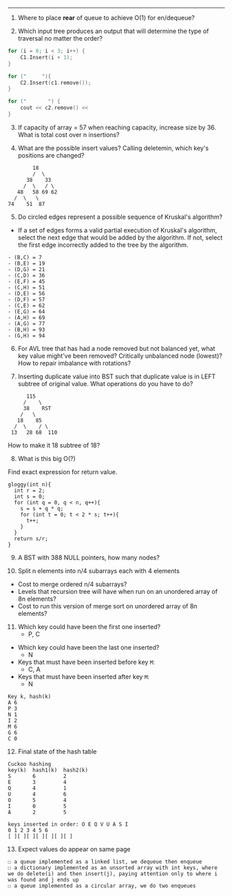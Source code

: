 ***
1. Where to place **rear** of queue to achieve O(1) for en/dequeue?

2. Which input tree produces an output that will determine the type of traversal no matter the order?
```cpp
for (i = 0; i < 3; i++) {
	C1.Insert(i + 1);
}

for ("     "){
	C2.Insert(c1.remove());
}

for ("       ") {
	cout << c2.remove() <<
}
```

3. If capacity of array = 57 when reaching capacity, increase size by 36. What is total cost over n insertions?

4. What are the possible insert values? Calling deletemin, which key's positions are changed?
```         
		18
        /  \
      38    33
     /  \   / \
   48   58 69 62
  /  \   \
74    51  87

```

5. Do circled edges represent a possible sequence of Kruskal's algorithm?
* If a set of edges forms a valid partial execution of Kruskal's algorithm, select the next edge that would be added by the algorithm. If not, select the first edge incorrectly added to the tree by the algorithm.
```
- (B,C) = 7
- (B,E) = 19
- (D,G) = 21
- (C,D) = 36
- (E,F) = 45
- (C,H) = 51
- (D,E) = 56
- (D,F) = 57
- (C,E) = 62
- (E,G) = 64
- (A,H) = 69
- (A,G) = 77
- (B,H) = 93
- (G,H) = 94

```

6.  For AVL tree that has had a node removed but not balanced yet, what key value might've been removed? Critically unbalanced node (lowest)? How to repair imbalance with rotations?

7. Inserting duplicate value into BST such that duplicate value is in LEFT subtree of original value. What operations do you have to do?
```
      115
     /    \
     38    RST
    /   \
   18    85
  /  \    / \
 13   28 68  110

```
How to make it 18 subtree of 18?


8. What is this big O(?)

Find exact expression for return value.
```
gloggy(int n){
  int r = 2;
  int s = 0;
  for (int q = 0, q < n, q++){
    s = s + q * q;
    for (int t = 0; t < 2 * s; t++){
      t++;
    }
  }
  return s/r;
}

```

9. A BST with 388 NULL pointers, how many nodes?

10. Split n elements into n/4 subarrays each with 4 elements
* Cost to merge ordered n/4 subarrays?
* Levels that recursion tree will have when run on an unordered array of 8n elements?
* Cost to run this version of merge sort on unordered array of 8n elements?

11. Which key could have been the first one inserted?
	* P, C
* Which key could have been the last one inserted?
	* N
* Keys that must have been inserted before key `M`:
	* C, A
* Keys that must have been inserted after key `M`:
	* N
```
Key k, hash(k)
A 6
P 3
N 1
I 2
M 6
G 6
C 0

```


12. Final state of the hash table
```
Cuckoo hashing
key(k)  hash1(k)  hash2(k)
S       6         2
E       3         4
Q       4         1
U       4         6
O       5         4
I       0         5
A       2         5

keys inserted in order: O E Q V U A S I
0 1 2 3 4 5 6
[ ][ ][ ][ ][ ][ ][ ]

```


13. Expect values do appear on same page
```
☐ a queue implemented as a linked list, we dequeue then enqueue
☐ a dictionary implemented as an unsorted array with int keys, where we do delete(i) and then insert(j), paying attention only to where i was found and j ends up
☐ a queue implemented as a circular array, we do two enqueues

```